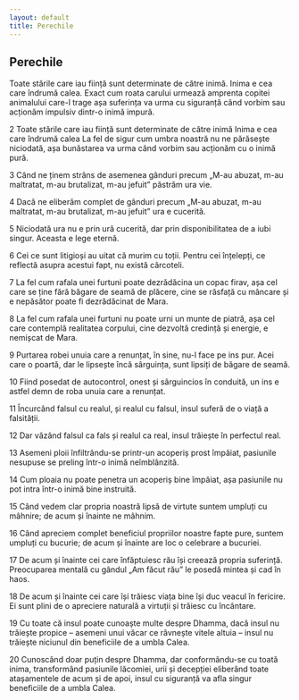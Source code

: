 ```yaml
---
layout: default
title: Perechile
---
```


Perechile
---

Toate stările care iau ființă
sunt determinate
de către inimă.
Inima e cea care îndrumă calea.
Exact cum roata carului
urmează amprenta copitei animalului care-l trage
așa suferința va urma
cu siguranță
când vorbim sau acționăm impulsiv
dintr-o inimă impură.

2
Toate stările care iau ființă
sunt determinate
de către inimă
Inima e cea care îndrumă calea
La fel de sigur cum umbra noastră
nu ne părăsește niciodată,
așa bunăstarea va urma
când vorbim sau acționăm
cu o inimă pură.

3
Când ne ținem strâns
de asemenea gânduri precum
„M-au abuzat,
m-au maltratat,
m-au brutalizat,
m-au jefuit”
păstrăm ura vie.

4
Dacă ne eliberăm complet
de gânduri precum
„M-au abuzat,
m-au maltratat,
m-au brutalizat,
m-au jefuit”
ura e cucerită.

5
Niciodată ura nu e prin ură cucerită,
dar prin disponibilitatea de a iubi singur.
Aceasta e lege eternă.


6
Cei ce sunt litigioși
au uitat
că murim cu toții.
Pentru cei înțelepți,
ce reflectă asupra acestui fapt,
nu există cârcoteli.

7
La fel cum rafala unei furtuni
poate dezrădăcina
un copac firav,
așa cel care se ține
fără băgare de seamă de plăcere,
cine se răsfață cu mâncare
și e nepăsător
poate fi dezrădăcinat de Mara.

8
La fel cum rafala unei furtuni
nu poate urni un munte de piatră,
așa cel care contemplă
realitatea corpului,
cine dezvoltă credință și energie,
e nemișcat de Mara.

9
Purtarea robei unuia care a renunțat,
în sine, nu-l face pe ins pur.
Acei care o poartă,
dar le lipsește încă sârguința,
sunt lipsiți de băgare de seamă.

10
Fiind posedat de autocontrol,
onest și sârguincios în conduită,
un ins e astfel demn
de roba unuia care a renunțat.

11
Încurcând falsul cu realul,
și realul cu falsul,
insul suferă de o viață
a falsității.

12
Dar văzând
falsul ca fals
și realul ca real,
insul trăiește
în perfectul real.

13
Asemeni ploii înfiltrându-se
printr-un acoperiș prost împăiat,
pasiunile nesupuse se preling
într-o inimă neîmblânzită.

14
Cum ploaia nu poate penetra
un acoperiș bine împăiat,
așa pasiunile nu pot intra
într-o inimă bine instruită.

15
Când vedem clar
propria noastră lipsă de virtute
suntem umpluți cu mâhnire;
de acum și înainte ne mâhnim.

16
Când apreciem complet beneficiul
propriilor noastre fapte pure,
suntem umpluți cu bucurie;
de acum și înainte
are loc o celebrare a bucuriei.

17
De acum și înainte
cei care înfăptuiesc rău
își creează propria suferință.
Preocuparea mentală
cu gândul „Am făcut rău”
le posedă mintea
și cad în haos.

18
De acum și înainte
cei care își trăiesc viața bine
își duc veacul în fericire.
Ei sunt plini
de o apreciere naturală a virtuții
și trăiesc cu încântare.

19
Cu toate că insul poate cunoaște
multe despre Dhamma,
dacă insul nu trăiește propice –
asemeni unui văcar
ce râvnește vitele altuia –
insul nu trăiește
niciunul din beneficiile
de a umbla Calea.

20
Cunoscând doar puțin
despre Dhamma,
dar conformându-se cu toată inima,
transformând pasiunile
lăcomiei, urii și decepției
eliberând toate atașamentele
de acum și de apoi,
insul cu siguranță va afla singur
beneficiile de a umbla Calea.
